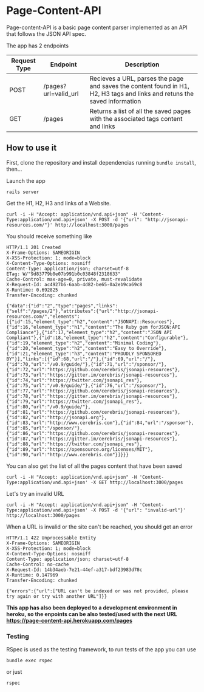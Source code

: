 # Page-Content-API

Page-content-API is a basic page content parser implemented as an API that follows the JSON API spec.

The app has 2 endpoints

| Request Type | Endpoint | Description |
| ------------- | ------------- | ------------- |
| POST  | /pages?url=valid_url  | Recieves a URL,  parses the page and saves the content found in H1, H2, H3 tags and links and retuns the saved information|
| GET  | /pages  | Returns a list of all the saved pages with the associated tags content and links |


## How to use it

First, clone the repository and install dependencias running `bundle install`, then...

Launch the app

```
rails server
``` 

Get the H1, H2, H3 and links of a Website. 

```
curl -i -H "Accept: application/vnd.api+json" -H 'Content-Type:application/vnd.api+json' -X POST -d '{"url": "http://jsonapi-resources.com/"}' http://localhost:3000/pages
```

You should receive something like 

```
HTTP/1.1 201 Created
X-Frame-Options: SAMEORIGIN
X-XSS-Protection: 1; mode=block
X-Content-Type-Options: nosniff
Content-Type: application/json; charset=utf-8
ETag: W/"9d83779b0e07b991b0c03848f2318633"
Cache-Control: max-age=0, private, must-revalidate
X-Request-Id: ac4927b6-6aab-4d82-be65-0a2eb9ca69c8
X-Runtime: 0.692825
Transfer-Encoding: chunked

{"data":{"id":"2","type":"pages","links":{"self":"/pages/2"},"attributes":{"url":"http://jsonapi-resources.com/","elements":[{"id":15,"element_type":"h2","content":"JSONAPI::Resources"},{"id":16,"element_type":"h1","content":"The Ruby gem forJSON:API Compliance"},{"id":17,"element_type":"h2","content":"JSON API Compliant"},{"id":18,"element_type":"h2","content":"Configurable"},{"id":19,"element_type":"h2","content":"Minimal Coding"},{"id":20,"element_type":"h2","content":"Easy to Override"},{"id":21,"element_type":"h3","content":"PROUDLY SPONSORED BY"}],"links":[{"id":68,"url":"/"},{"id":69,"url":"/"},{"id":70,"url":"/v0.9/guide/"},{"id":71,"url":"/sponsor/"},{"id":72,"url":"https://github.com/cerebris/jsonapi-resources"},{"id":73,"url":"https://gitter.im/cerebris/jsonapi-resources"},{"id":74,"url":"https://twitter.com/jsonapi_res"},{"id":75,"url":"/v0.9/guide/"},{"id":76,"url":"/sponsor/"},{"id":77,"url":"https://github.com/cerebris/jsonapi-resources"},{"id":78,"url":"https://gitter.im/cerebris/jsonapi-resources"},{"id":79,"url":"https://twitter.com/jsonapi_res"},{"id":80,"url":"/v0.9/guide/"},{"id":81,"url":"https://github.com/cerebris/jsonapi-resources"},{"id":82,"url":"http://jsonapi.org"},{"id":83,"url":"http://www.cerebris.com"},{"id":84,"url":"/sponsor"},{"id":85,"url":"/sponsor/"},{"id":86,"url":"https://github.com/cerebris/jsonapi-resources"},{"id":87,"url":"https://gitter.im/cerebris/jsonapi-resources"},{"id":88,"url":"https://twitter.com/jsonapi_res"},{"id":89,"url":"https://opensource.org/licenses/MIT"},{"id":90,"url":"http://www.cerebris.com"}]}}}
```

You can also get the list of all the pages content that have been saved

```
curl -i -H "Accept: application/vnd.api+json" -H 'Content-Type:application/vnd.api+json' -X GET http://localhost:3000/pages
```

Let's try an invalid URL

```
curl -i -H "Accept: application/vnd.api+json" -H 'Content-Type:application/vnd.api+json' -X POST -d '{"url": "invalid-url"}' http://localhost:3000/pages
```

 When a URL is invalid or the site can't be reached, you should get an error

```
HTTP/1.1 422 Unprocessable Entity
X-Frame-Options: SAMEORIGIN
X-XSS-Protection: 1; mode=block
X-Content-Type-Options: nosniff
Content-Type: application/json; charset=utf-8
Cache-Control: no-cache
X-Request-Id: 14b34aeb-7e21-44ef-a317-bdf23983d78c
X-Runtime: 0.147969
Transfer-Encoding: chunked

{"errors":{"url":["URL can't be indexed or was not provided, please try again or try with another URL"]}}
```

__This app has also been deployed to a development environment in heroku, so the enpoints can be also tested/used with the next URL https://page-content-api.herokuapp.com/pages__

### Testing

RSpec is used as the testing framework, to run tests of the app you can use

```
bundle exec rspec
```

or just

```
rspec
```

